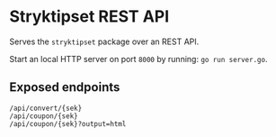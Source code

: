 # Stryktipset REST API

Serves the `stryktipset` package over an REST API.

Start an local HTTP server on port `8000` by running: `go run server.go`.

## Exposed endpoints

```
/api/convert/{sek}
/api/coupon/{sek}
/api/coupon/{sek}?output=html
```

